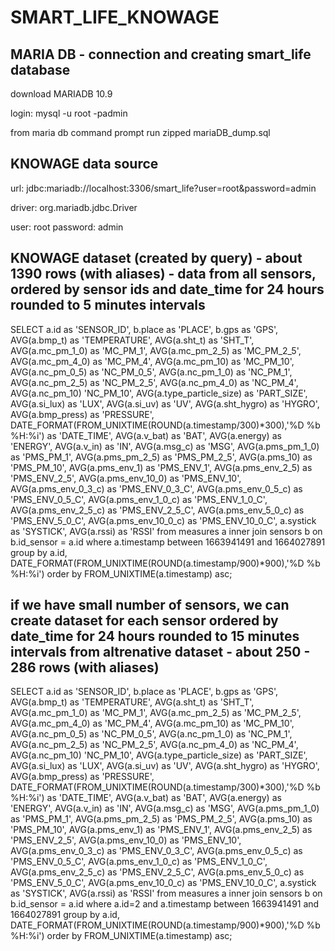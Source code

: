 # SMART_LIFE_KNOWAGE


## MARIA DB - connection and creating smart_life database
download MARIADB 10.9

login: mysql -u root -padmin

from maria db command prompt run zipped mariaDB_dump.sql

## KNOWAGE data source
url: jdbc:mariadb://localhost:3306/smart_life?user=root&password=admin

driver: org.mariadb.jdbc.Driver

user: root
password: admin

## KNOWAGE dataset (created by query) - about 1390 rows (with aliases) - data from all sensors, ordered by sensor ids and date_time for 24 hours rounded to 5 minutes intervals
SELECT a.id as 'SENSOR_ID', b.place as 'PLACE', b.gps as 'GPS', AVG(a.bmp_t) as 'TEMPERATURE', AVG(a.sht_t) as 'SHT_T', AVG(a.mc_pm_1_0) as 'MC_PM_1', AVG(a.mc_pm_2_5) as 'MC_PM_2_5', AVG(a.mc_pm_4_0) as 'MC_PM_4', AVG(a.mc_pm_10) as 'MC_PM_10', AVG(a.nc_pm_0_5) as 'NC_PM_0_5', AVG(a.nc_pm_1_0) as 'NC_PM_1', AVG(a.nc_pm_2_5) as 'NC_PM_2_5', AVG(a.nc_pm_4_0) as 'NC_PM_4', AVG(a.nc_pm_10) 'NC_PM_10', AVG(a.type_particle_size) as 'PART_SIZE', AVG(a.si_lux) as 'LUX', AVG(a.si_uv) as 'UV', AVG(a.sht_hygro) as 'HYGRO', AVG(a.bmp_press) as 'PRESSURE', DATE_FORMAT(FROM_UNIXTIME(ROUND(a.timestamp/300)*300),'%D %b %H:%i') as 'DATE_TIME', AVG(a.v_bat) as 'BAT', AVG(a.energy) as 'ENERGY', AVG(a.v_in) as 'IN', AVG(a.msg_c) as 'MSG', AVG(a.pms_pm_1_0) as 'PMS_PM_1', AVG(a.pms_pm_2_5) as 'PMS_PM_2_5', AVG(a.pms_10) as 'PMS_PM_10', AVG(a.pms_env_1) as 'PMS_ENV_1', AVG(a.pms_env_2_5) as 'PMS_ENV_2_5', AVG(a.pms_env_10_0) as 'PMS_ENV_10', AVG(a.pms_env_0_3_c) as 'PMS_ENV_0_3_C', AVG(a.pms_env_0_5_c) as 'PMS_ENV_0_5_C', AVG(a.pms_env_1_0_c) as 'PMS_ENV_1_0_C', AVG(a.pms_env_2_5_c)  as 'PMS_ENV_2_5_C', AVG(a.pms_env_5_0_c) as 'PMS_ENV_5_0_C', AVG(a.pms_env_10_0_c)  as 'PMS_ENV_10_0_C', a.systick as 'SYSTICK', AVG(a.rssi) as 'RSSI' from measures a inner join sensors b on b.id_sensor = a.id where a.timestamp between 1663941491 and 1664027891 group by a.id, DATE_FORMAT(FROM_UNIXTIME(ROUND(a.timestamp/900)*900),'%D %b %H:%i') order by FROM_UNIXTIME(a.timestamp) asc;

## if we have small number of sensors, we can create dataset for each sensor ordered by date_time for 24 hours rounded to 15 minutes intervals from altrenative dataset - about 250 - 286 rows (with aliases)
SELECT a.id as 'SENSOR_ID', b.place as 'PLACE', b.gps as 'GPS', AVG(a.bmp_t) as 'TEMPERATURE', AVG(a.sht_t) as 'SHT_T', AVG(a.mc_pm_1_0) as 'MC_PM_1', AVG(a.mc_pm_2_5) as 'MC_PM_2_5', AVG(a.mc_pm_4_0) as 'MC_PM_4', AVG(a.mc_pm_10) as 'MC_PM_10', AVG(a.nc_pm_0_5) as 'NC_PM_0_5', AVG(a.nc_pm_1_0) as 'NC_PM_1', AVG(a.nc_pm_2_5) as 'NC_PM_2_5', AVG(a.nc_pm_4_0) as 'NC_PM_4', AVG(a.nc_pm_10) 'NC_PM_10', AVG(a.type_particle_size) as 'PART_SIZE', AVG(a.si_lux) as 'LUX', AVG(a.si_uv) as 'UV', AVG(a.sht_hygro) as 'HYGRO', AVG(a.bmp_press) as 'PRESSURE', DATE_FORMAT(FROM_UNIXTIME(ROUND(a.timestamp/300)*300),'%D %b %H:%i') as 'DATE_TIME', AVG(a.v_bat) as 'BAT', AVG(a.energy) as 'ENERGY', AVG(a.v_in) as 'IN', AVG(a.msg_c) as 'MSG', AVG(a.pms_pm_1_0) as 'PMS_PM_1', AVG(a.pms_pm_2_5) as 'PMS_PM_2_5', AVG(a.pms_10) as 'PMS_PM_10', AVG(a.pms_env_1) as 'PMS_ENV_1', AVG(a.pms_env_2_5) as 'PMS_ENV_2_5', AVG(a.pms_env_10_0) as 'PMS_ENV_10', AVG(a.pms_env_0_3_c) as 'PMS_ENV_0_3_C', AVG(a.pms_env_0_5_c) as 'PMS_ENV_0_5_C', AVG(a.pms_env_1_0_c) as 'PMS_ENV_1_0_C', AVG(a.pms_env_2_5_c)  as 'PMS_ENV_2_5_C', AVG(a.pms_env_5_0_c) as 'PMS_ENV_5_0_C', AVG(a.pms_env_10_0_c)  as 'PMS_ENV_10_0_C', a.systick as 'SYSTICK', AVG(a.rssi) as 'RSSI' from measures a inner join sensors b on b.id_sensor = a.id where a.id=2 and a.timestamp between 1663941491 and 1664027891 group by a.id, DATE_FORMAT(FROM_UNIXTIME(ROUND(a.timestamp/900)*900),'%D %b %H:%i') order by FROM_UNIXTIME(a.timestamp) asc;
